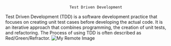                                 Test Driven Development
Test Driven Development (TDD) is a software development practice that focuses on creating unit
test cases before developing the actual code. It is an iterative approach that combines 
programming, the creation of unit tests, and refactoring.
The Process of using TDD is often described as Red/Green/Refractor.
![My Remote Image](https://miro.medium.com/max/875/1*pP8Ks6tlt718jJg3fqrtvw.jpeg?dl=0)